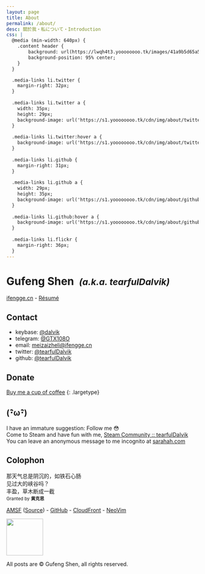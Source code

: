 ```yaml
---
layout: page
title: About
permalink: /about/
desc: 關於我・私について・Introduction
css: |
  @media (min-width: 640px) {
    .content header {
        background: url(https://lwqh4t3.yoooooooo.tk/images/41a9b5d65a595b6ce79ce16afad91270.png) no-repeat;
        background-position: 95% center;
    }
  }

  .media-links li.twitter {
    margin-right: 32px;
  }
  
  .media-links li.twitter a {
    width: 35px;
    height: 29px;
    background-image: url('https://s1.yoooooooo.tk/cdn/img/about/twitter.svg');
  }
  
  .media-links li.twitter:hover a {
    background-image: url('https://s1.yoooooooo.tk/cdn/img/about/twitter-hover.svg');
  }
  
  .media-links li.github {
    margin-right: 31px;
  }
  
  .media-links li.github a {
    width: 29px;
    height: 35px;
    background-image: url('https://s1.yoooooooo.tk/cdn/img/about/github.svg');
  }
  
  .media-links li.github:hover a {
    background-image: url('https://s1.yoooooooo.tk/cdn/img/about/github-hover.svg');
  }
  
  .media-links li.flickr {
    margin-right: 36px;
  }
---
```


# Gufeng Shen&nbsp;&nbsp;<small><cite>(a.k.a. tearfulDalvik)</cite></small>  
[ifengge.cn](https://ifengge.cn/) - [Résumé](https://go.ifengge.cn/resume)

## Contact

- keybase: [@dalvik](https://keybase.io/dalvik/)
- telegram: [@GTX108O](https://t.me/GTX108O)
- email: [meizaizheli@ifengge.cn](mailto:t@ifengge.cn)
- twitter: [@tearfulDalvik](https://twitter.com/tearfulDalvik)
- github: [@tearfulDalvik](https://github.com/tearfulDalvik)

## Donate

[Buy me a cup of coffee](https://donate.ifengge.cn/)
{: .largetype}

## (･ิω･ิ)

I have an immature suggestion: Follow me 😳  
Come to Steam and have fun with me, [Steam Community :: tearfulDalvik](http://steamcommunity.com/id/tearfuldalvik)  
You can leave an anonymous message to me incognito at [sarahah.com](https://tearfulDalvik.sarahah.com)

## Colophon
<p>那天气总是阴沉的，如铁石心肠
<br>
见过大的峡谷吗？
<br>
丰盈，草木断成一截
<br>
<small>Granted by <b>黄克思</b></small>
</p>
<p><a href="https://sparanoid.com/lab/amsf/"><abbr title="Almace Scaffolding">AMSF</abbr></a> (<a href="https://github.com/sparanoid/sparanoid.com">Source</a>) - <a href="https://github.com/">GitHub</a> - <a href="https://aws.amazon.com/cloudfront/">CloudFront</a> - <a href="https://neovim.io/">NeoVim</a></p>
<a href="https://www.vultr.com/?ref=7021079-3B"><img src="https://www.vultr.com/media/icon_onwhite.svg" style="width: 10vw;margin:0 !important;"></a>

All posts are © Gufeng Shen, all rights reserved.